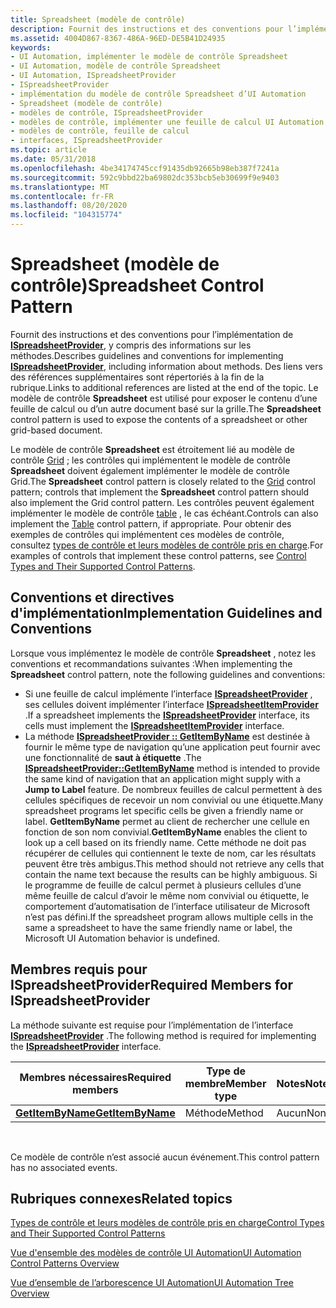 ```yaml
---
title: Spreadsheet (modèle de contrôle)
description: Fournit des instructions et des conventions pour l’implémentation de ISpreadsheetProvider, y compris des informations sur les méthodes.
ms.assetid: 4004D867-8367-486A-96ED-DE5B41D24935
keywords:
- UI Automation, implémenter le modèle de contrôle Spreadsheet
- UI Automation, modèle de contrôle Spreadsheet
- UI Automation, ISpreadsheetProvider
- ISpreadsheetProvider
- implémentation du modèle de contrôle Spreadsheet d’UI Automation
- Spreadsheet (modèle de contrôle)
- modèles de contrôle, ISpreadsheetProvider
- modèles de contrôle, implémenter une feuille de calcul UI Automation
- modèles de contrôle, feuille de calcul
- interfaces, ISpreadsheetProvider
ms.topic: article
ms.date: 05/31/2018
ms.openlocfilehash: 4be34174745ccf91435db92665b98eb387f7241a
ms.sourcegitcommit: 592c9bbd22ba69802dc353bcb5eb30699f9e9403
ms.translationtype: MT
ms.contentlocale: fr-FR
ms.lasthandoff: 08/20/2020
ms.locfileid: "104315774"
---
```

# <a name="spreadsheet-control-pattern"></a><span data-ttu-id="0a63b-113">Spreadsheet (modèle de contrôle)</span><span class="sxs-lookup"><span data-stu-id="0a63b-113">Spreadsheet Control Pattern</span></span>

<span data-ttu-id="0a63b-114">Fournit des instructions et des conventions pour l’implémentation de [**ISpreadsheetProvider**](/windows/desktop/api/uiautomationcore/nn-uiautomationcore-ispreadsheetprovider), y compris des informations sur les méthodes.</span><span class="sxs-lookup"><span data-stu-id="0a63b-114">Describes guidelines and conventions for implementing [**ISpreadsheetProvider**](/windows/desktop/api/uiautomationcore/nn-uiautomationcore-ispreadsheetprovider), including information about methods.</span></span> <span data-ttu-id="0a63b-115">Des liens vers des références supplémentaires sont répertoriés à la fin de la rubrique.</span><span class="sxs-lookup"><span data-stu-id="0a63b-115">Links to additional references are listed at the end of the topic.</span></span> <span data-ttu-id="0a63b-116">Le modèle de contrôle **Spreadsheet** est utilisé pour exposer le contenu d’une feuille de calcul ou d’un autre document basé sur la grille.</span><span class="sxs-lookup"><span data-stu-id="0a63b-116">The **Spreadsheet** control pattern is used to expose the contents of a spreadsheet or other grid-based document.</span></span>

<span data-ttu-id="0a63b-117">Le modèle de contrôle **Spreadsheet** est étroitement lié au modèle de contrôle [Grid](uiauto-implementinggrid.md) ; les contrôles qui implémentent le modèle de contrôle **Spreadsheet** doivent également implémenter le modèle de contrôle Grid.</span><span class="sxs-lookup"><span data-stu-id="0a63b-117">The **Spreadsheet** control pattern is closely related to the [Grid](uiauto-implementinggrid.md) control pattern; controls that implement the **Spreadsheet** control pattern should also implement the Grid control pattern.</span></span> <span data-ttu-id="0a63b-118">Les contrôles peuvent également implémenter le modèle de contrôle [table](uiauto-implementingtable.md) , le cas échéant.</span><span class="sxs-lookup"><span data-stu-id="0a63b-118">Controls can also implement the [Table](uiauto-implementingtable.md) control pattern, if appropriate.</span></span> <span data-ttu-id="0a63b-119">Pour obtenir des exemples de contrôles qui implémentent ces modèles de contrôle, consultez [types de contrôle et leurs modèles de contrôle pris en charge](uiauto-controlpatternmapping.md).</span><span class="sxs-lookup"><span data-stu-id="0a63b-119">For examples of controls that implement these control patterns, see [Control Types and Their Supported Control Patterns](uiauto-controlpatternmapping.md).</span></span>

## <a name="implementation-guidelines-and-conventions"></a><span data-ttu-id="0a63b-120">Conventions et directives d'implémentation</span><span class="sxs-lookup"><span data-stu-id="0a63b-120">Implementation Guidelines and Conventions</span></span>

<span data-ttu-id="0a63b-121">Lorsque vous implémentez le modèle de contrôle **Spreadsheet** , notez les conventions et recommandations suivantes :</span><span class="sxs-lookup"><span data-stu-id="0a63b-121">When implementing the **Spreadsheet** control pattern, note the following guidelines and conventions:</span></span>

-   <span data-ttu-id="0a63b-122">Si une feuille de calcul implémente l’interface [**ISpreadsheetProvider**](/windows/desktop/api/uiautomationcore/nn-uiautomationcore-ispreadsheetprovider) , ses cellules doivent implémenter l’interface [**ISpreadsheetItemProvider**](/windows/desktop/api/uiautomationcore/nn-uiautomationcore-ispreadsheetitemprovider) .</span><span class="sxs-lookup"><span data-stu-id="0a63b-122">If a spreadsheet implements the [**ISpreadsheetProvider**](/windows/desktop/api/uiautomationcore/nn-uiautomationcore-ispreadsheetprovider) interface, its cells must implement the [**ISpreadsheetItemProvider**](/windows/desktop/api/uiautomationcore/nn-uiautomationcore-ispreadsheetitemprovider) interface.</span></span>
-   <span data-ttu-id="0a63b-123">La méthode [**ISpreadsheetProvider :: GetItemByName**](/windows/desktop/api/uiautomationcore/nf-uiautomationcore-ispreadsheetprovider-getitembyname) est destinée à fournir le même type de navigation qu’une application peut fournir avec une fonctionnalité de **saut à étiquette** .</span><span class="sxs-lookup"><span data-stu-id="0a63b-123">The [**ISpreadsheetProvider::GetItemByName**](/windows/desktop/api/uiautomationcore/nf-uiautomationcore-ispreadsheetprovider-getitembyname) method is intended to provide the same kind of navigation that an application might supply with a **Jump to Label** feature.</span></span> <span data-ttu-id="0a63b-124">De nombreux feuilles de calcul permettent à des cellules spécifiques de recevoir un nom convivial ou une étiquette.</span><span class="sxs-lookup"><span data-stu-id="0a63b-124">Many spreadsheet programs let specific cells be given a friendly name or label.</span></span> <span data-ttu-id="0a63b-125">**GetItemByName** permet au client de rechercher une cellule en fonction de son nom convivial.</span><span class="sxs-lookup"><span data-stu-id="0a63b-125">**GetItemByName** enables the client to look up a cell based on its friendly name.</span></span> <span data-ttu-id="0a63b-126">Cette méthode ne doit pas récupérer de cellules qui contiennent le texte de nom, car les résultats peuvent être très ambigus.</span><span class="sxs-lookup"><span data-stu-id="0a63b-126">This method should not retrieve any cells that contain the name text because the results can be highly ambiguous.</span></span> <span data-ttu-id="0a63b-127">Si le programme de feuille de calcul permet à plusieurs cellules d’une même feuille de calcul d’avoir le même nom convivial ou étiquette, le comportement d’automatisation de l’interface utilisateur de Microsoft n’est pas défini.</span><span class="sxs-lookup"><span data-stu-id="0a63b-127">If the spreadsheet program allows multiple cells in the same a spreadsheet to have the same friendly name or label, the Microsoft UI Automation behavior is undefined.</span></span>

## <a name="required-members-for-ispreadsheetprovider"></a><span data-ttu-id="0a63b-128">Membres requis pour **ISpreadsheetProvider**</span><span class="sxs-lookup"><span data-stu-id="0a63b-128">Required Members for **ISpreadsheetProvider**</span></span>

<span data-ttu-id="0a63b-129">La méthode suivante est requise pour l’implémentation de l’interface [**ISpreadsheetProvider**](/windows/desktop/api/uiautomationcore/nn-uiautomationcore-ispreadsheetprovider) .</span><span class="sxs-lookup"><span data-stu-id="0a63b-129">The following method is required for implementing the [**ISpreadsheetProvider**](/windows/desktop/api/uiautomationcore/nn-uiautomationcore-ispreadsheetprovider) interface.</span></span>



| <span data-ttu-id="0a63b-130">Membres nécessaires</span><span class="sxs-lookup"><span data-stu-id="0a63b-130">Required members</span></span>                                                       | <span data-ttu-id="0a63b-131">Type de membre</span><span class="sxs-lookup"><span data-stu-id="0a63b-131">Member type</span></span> | <span data-ttu-id="0a63b-132">Notes</span><span class="sxs-lookup"><span data-stu-id="0a63b-132">Notes</span></span> |
|------------------------------------------------------------------------|-------------|-------|
| [<span data-ttu-id="0a63b-133">**GetItemByName**</span><span class="sxs-lookup"><span data-stu-id="0a63b-133">**GetItemByName**</span></span>](/windows/desktop/api/uiautomationcore/nf-uiautomationcore-ispreadsheetprovider-getitembyname) | <span data-ttu-id="0a63b-134">Méthode</span><span class="sxs-lookup"><span data-stu-id="0a63b-134">Method</span></span>      | <span data-ttu-id="0a63b-135">Aucun</span><span class="sxs-lookup"><span data-stu-id="0a63b-135">None</span></span>  |



 

<span data-ttu-id="0a63b-136">Ce modèle de contrôle n’est associé aucun événement.</span><span class="sxs-lookup"><span data-stu-id="0a63b-136">This control pattern has no associated events.</span></span>

## <a name="related-topics"></a><span data-ttu-id="0a63b-137">Rubriques connexes</span><span class="sxs-lookup"><span data-stu-id="0a63b-137">Related topics</span></span>

<dl> <dt>

[<span data-ttu-id="0a63b-138">Types de contrôle et leurs modèles de contrôle pris en charge</span><span class="sxs-lookup"><span data-stu-id="0a63b-138">Control Types and Their Supported Control Patterns</span></span>](uiauto-controlpatternmapping.md)
</dt> <dt>

[<span data-ttu-id="0a63b-139">Vue d'ensemble des modèles de contrôle UI Automation</span><span class="sxs-lookup"><span data-stu-id="0a63b-139">UI Automation Control Patterns Overview</span></span>](uiauto-controlpatternsoverview.md)
</dt> <dt>

[<span data-ttu-id="0a63b-140">Vue d’ensemble de l’arborescence UI Automation</span><span class="sxs-lookup"><span data-stu-id="0a63b-140">UI Automation Tree Overview</span></span>](uiauto-treeoverview.md)
</dt> </dl>

 

 